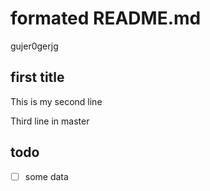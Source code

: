 # formated README.md
gujer0gerjg

## first title
This is my second line

Third line in master

## todo
* [ ] some data
